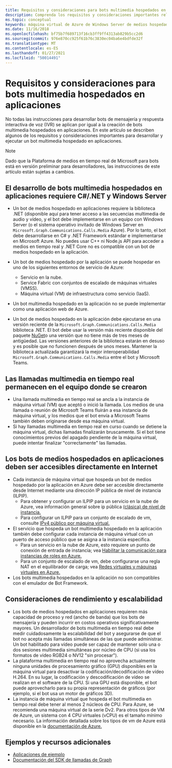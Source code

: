 ```yaml
---
title: Requisitos y consideraciones para bots multimedia hospedados en aplicaciones
description: Comprenda los requisitos y consideraciones importantes relacionados con la creación de bots multimedia hospedados en aplicaciones para Microsoft Teams.
ms.topic: conceptual
keywords: máquina virtual de Azure de Windows Server de medios hospedados en la aplicación
ms.date: 11/16/2018
ms.openlocfilehash: bf75b7f689713f16cb3ff9ff4313ab829b5cc2d6
ms.sourcegitcommit: 976e870cc925f61b76c3830ec04ba6e4bdfde32f
ms.translationtype: MT
ms.contentlocale: es-ES
ms.lasthandoff: 01/27/2021
ms.locfileid: "50014491"
---
```

# <a name="requirements-and-considerations-for-application-hosted-media-bots"></a>Requisitos y consideraciones para bots multimedia hospedados en aplicaciones

No todas las instrucciones para desarrollar bots de mensajería y respuesta interactiva de voz (IVR) se aplican por igual a la creación de bots multimedia hospedados en aplicaciones. En este artículo se describen algunos de los requisitos y consideraciones importantes para desarrollar y ejecutar un bot multimedia hospedado en aplicaciones.

> [!NOTE]
> Dado que la Plataforma de medios en tiempo real de Microsoft para bots está en versión preliminar para desarrolladores, las instrucciones de este artículo están sujetas a cambios.

## <a name="application-hosted-media-bot-development-requires-cnet-and-windows-server"></a>El desarrollo de bots multimedia hospedados en aplicaciones requiere C#/.NET y Windows Server

- Un bot de medios hospedado en aplicaciones requiere la biblioteca .NET (disponible aquí para tener acceso a las secuencias multimedia de audio y vídeo, y el bot debe implementarse en un equipo con Windows Server (o el sistema operativo invitado de Windows Server en `Microsoft.Graph.Communications.Calls.Media` Azure).[](https://www.nuget.org/packages/Microsoft.Graph.Communications.Calls.Media/) Por lo tanto, el bot debe desarrollarse en C# y .NET Framework estándar e implementarse en Microsoft Azure. No puedes usar C++ ni Node.js API para acceder a medios en tiempo real y .NET Core no es compatible con un bot de medios hospedado en la aplicación.

- Un bot de medios hospedado por la aplicación se puede hospedar en uno de los siguientes entornos de servicio de Azure:
  - Servicio en la nube.
  - Service Fabric con conjuntos de escalado de máquinas virtuales (VMSS).
  - Máquina virtual (VM) de infraestructura como servicio (IaaS).  
  
- Un bot multimedia hospedado en la aplicación no se puede implementar como una aplicación web de Azure.

- Un bot de medios hospedado en la aplicación debe ejecutarse en una versión reciente de la `Microsoft.Graph.Communications.Calls.Media` biblioteca .NET. El bot debe usar la versión más reciente disponible del paquete [NuGet](https://www.nuget.org/packages/Microsoft.Graph.Communications.Calls.Media/)o una versión que no tiene más de tres meses de antigüedad. Las versiones anteriores de la biblioteca estarán en desuso y es posible que no funcionen después de unos meses. Mantener la biblioteca actualizada garantizará la mejor interoperabilidad `Microsoft.Graph.Communications.Calls.Media` entre el bot y Microsoft Teams.

## <a name="real-time-media-calls-stay-on-the-machine-where-they-were-created"></a>Las llamadas multimedia en tiempo real permanecen en el equipo donde se crearon

- Una llamada multimedia en tiempo real se ancla a la instancia de máquina virtual (VM) que aceptó o inició la llamada. Los medios de una llamada o reunión de Microsoft Teams fluirán a esa instancia de máquina virtual, y los medios que el bot envía a Microsoft Teams también deben originarse desde esa máquina virtual.
- Si hay llamadas multimedia en tiempo real en curso cuando se detiene la máquina virtual, dichas llamadas finalizarán bruscamente. Si el bot tiene conocimientos previos del apagado pendiente de la máquina virtual, puede intentar finalizar "correctamente" las llamadas.

## <a name="application-hosted-media-bots-must-be-directly-accessible-on-the-internet"></a>Los bots de medios hospedados en aplicaciones deben ser accesibles directamente en Internet

- Cada instancia de máquina virtual que hospeda un bot de medios hospedado por la aplicación en Azure debe ser accesible directamente desde Internet mediante una dirección IP pública de nivel de instancia (ILPIP).
  - Para obtener y configurar un ILPIP para un servicio en la nube de Azure, vea información general sobre ip pública [(clásica) de nivel de instancia.](/azure/virtual-network/virtual-networks-instance-level-public-ip)
  - Para configurar un ILPIP para un conjunto de escalado de vm, consulte [IPv4 público por máquina virtual.](/azure/virtual-machine-scale-sets/virtual-machine-scale-sets-networking#public-ipv4-per-virtual-machine)
- El servicio que hospeda un bot multimedia hospedado en la aplicación también debe configurar cada instancia de máquina virtual con un puerto de acceso público que se asigna a la instancia específica.
  - Para un servicio en la nube de Azure, esto requiere un punto de conexión de entrada de instancia; vea [Habilitar la comunicación para instancias de roles en Azure.](/azure/cloud-services/cloud-services-enable-communication-role-instances)
  - Para un conjunto de escalado de vm, debe configurarse una regla NAT en el equilibrador de carga; vea [Redes virtuales y máquinas virtuales en Azure.](/azure/virtual-machines/windows/network-overview)
- Los bots multimedia hospedados en la aplicación no son compatibles con el emulador de Bot Framework.

## <a name="scalability-and-performance-considerations"></a>Consideraciones de rendimiento y escalabilidad

- Los bots de medios hospedados en aplicaciones requieren más capacidad de proceso y red (ancho de banda) que los bots de mensajería y pueden incurrir en costos operativos significativamente mayores. Un desarrollador de bots multimedia en tiempo real debe medir cuidadosamente la escalabilidad del bot y asegurarse de que el bot no acepta más llamadas simultáneas de las que puede administrar. Un bot habilitado para vídeo puede ser capaz de mantener solo una o dos sesiones multimedia simultáneas por núcleo de CPU (si usa los formatos de vídeo RGB24 o NV12 "sin procesar").
- La plataforma multimedia en tiempo real no aprovecha actualmente ninguna unidades de procesamiento gráfico (GPU) disponibles en la máquina virtual para desactivar la codificación/decodificación de vídeo H.264. En su lugar, la codificación y descodificación de vídeo se realizan en el software de la CPU. Si una GPU está disponible, el bot puede aprovecharlo para su propia representación de gráficos (por ejemplo, si el bot usa un motor de gráficos 3D).
- La instancia de máquina virtual que hospeda el bot multimedia en tiempo real debe tener al menos 2 núcleos de CPU. Para Azure, se recomienda una máquina virtual de la serie Dv2. Para otros tipos de VM de Azure, un sistema con 4 CPU virtuales (vCPU) es el tamaño mínimo necesario. La información detallada sobre los tipos de vm de Azure está disponible en la [documentación de Azure.](/azure/virtual-machines/windows/sizes-general)

## <a name="samples-and-additional-resources"></a>Ejemplos y recursos adicionales

- [Aplicaciones de ejemplo](https://github.com/microsoftgraph/microsoft-graph-comms-samples/tree/master/Samples/V1.0Samples/LocalMediaSamples)
- [Documentación del SDK de llamadas de Graph](https://microsoftgraph.github.io/microsoft-graph-comms-samples/docs/)
